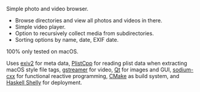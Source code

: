 Simple photo and video browser.

* Browse directories and view all photos and videos in there.
* Simple video player.
* Option to recursively collect media from subdirectories.
* Sorting options by name, date, EXIF date.

100% only tested on macOS.

Uses [exiv2][1] for meta data, [PlistCpp][7] for reading plist data when extracting macOS style
file tags, [gstreamer][2] for video, [Qt][3] for images and GUI,
[sodium-cxx][4] for functional reactive programming, [CMake][5] as build system,
and [Haskell Shelly][6] for deployment.

[1]: https://www.exiv2.org/
[2]: https://gstreamer.freedesktop.org/
[3]: https://www.qt.io/
[4]: https://github.com/SodiumFRP/sodium-cxx
[5]: https://cmake.org/
[6]: https://github.com/gregwebs/Shelly.hs
[7]: https://github.com/animetrics/PlistCpp
